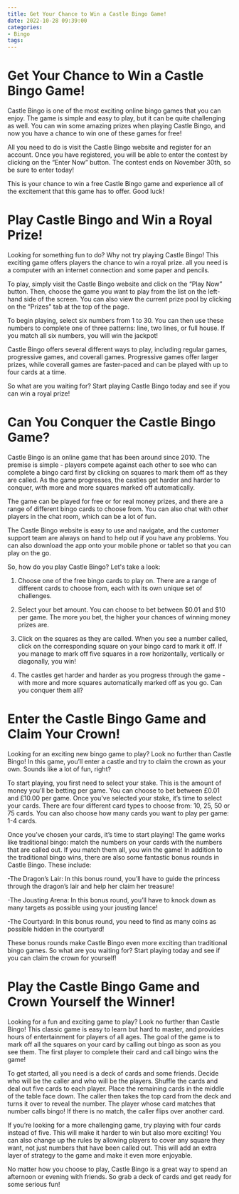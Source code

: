 ```yaml
---
title: Get Your Chance to Win a Castle Bingo Game!
date: 2022-10-28 09:39:00
categories:
- Bingo
tags:
---
```



#  Get Your Chance to Win a Castle Bingo Game!

Castle Bingo is one of the most exciting online bingo games that you can enjoy. The game is simple and easy to play, but it can be quite challenging as well. You can win some amazing prizes when playing Castle Bingo, and now you have a chance to win one of these games for free!

All you need to do is visit the Castle Bingo website and register for an account. Once you have registered, you will be able to enter the contest by clicking on the “Enter Now” button. The contest ends on November 30th, so be sure to enter today!

This is your chance to win a free Castle Bingo game and experience all of the excitement that this game has to offer. Good luck!

#  Play Castle Bingo and Win a Royal Prize!

Looking for something fun to do? Why not try playing Castle Bingo! This exciting game offers players the chance to win a royal prize. all you need is a computer with an internet connection and some paper and pencils.

To play, simply visit the Castle Bingo website and click on the “Play Now” button. Then, choose the game you want to play from the list on the left-hand side of the screen. You can also view the current prize pool by clicking on the “Prizes” tab at the top of the page.

To begin playing, select six numbers from 1 to 30. You can then use these numbers to complete one of three patterns: line, two lines, or full house. If you match all six numbers, you will win the jackpot!

Castle Bingo offers several different ways to play, including regular games, progressive games, and coverall games. Progressive games offer larger prizes, while coverall games are faster-paced and can be played with up to four cards at a time.

So what are you waiting for? Start playing Castle Bingo today and see if you can win a royal prize!

#  Can You Conquer the Castle Bingo Game?

Castle Bingo is an online game that has been around since 2010. The premise is simple - players compete against each other to see who can complete a bingo card first by clicking on squares to mark them off as they are called. As the game progresses, the castles get harder and harder to conquer, with more and more squares marked off automatically.

The game can be played for free or for real money prizes, and there are a range of different bingo cards to choose from. You can also chat with other players in the chat room, which can be a lot of fun.

The Castle Bingo website is easy to use and navigate, and the customer support team are always on hand to help out if you have any problems. You can also download the app onto your mobile phone or tablet so that you can play on the go.

So, how do you play Castle Bingo? Let's take a look:

1) Choose one of the free bingo cards to play on. There are a range of different cards to choose from, each with its own unique set of challenges.

2) Select your bet amount. You can choose to bet between $0.01 and $10 per game. The more you bet, the higher your chances of winning money prizes are.

3) Click on the squares as they are called. When you see a number called, click on the corresponding square on your bingo card to mark it off. If you manage to mark off five squares in a row horizontally, vertically or diagonally, you win!

4) The castles get harder and harder as you progress through the game - with more and more squares automatically marked off as you go. Can you conquer them all?

#  Enter the Castle Bingo Game and Claim Your Crown!

Looking for an exciting new bingo game to play? Look no further than Castle Bingo! In this game, you’ll enter a castle and try to claim the crown as your own. Sounds like a lot of fun, right?

To start playing, you first need to select your stake. This is the amount of money you’ll be betting per game. You can choose to bet between £0.01 and £10.00 per game. Once you’ve selected your stake, it’s time to select your cards. There are four different card types to choose from: 10, 25, 50 or 75 cards. You can also choose how many cards you want to play per game: 1-4 cards.

Once you’ve chosen your cards, it’s time to start playing! The game works like traditional bingo: match the numbers on your cards with the numbers that are called out. If you match them all, you win the game! In addition to the traditional bingo wins, there are also some fantastic bonus rounds in Castle Bingo. These include:

-The Dragon’s Lair: In this bonus round, you’ll have to guide the princess through the dragon’s lair and help her claim her treasure!

-The Jousting Arena: In this bonus round, you’ll have to knock down as many targets as possible using your jousting lance!

-The Courtyard: In this bonus round, you need to find as many coins as possible hidden in the courtyard!

These bonus rounds make Castle Bingo even more exciting than traditional bingo games. So what are you waiting for? Start playing today and see if you can claim the crown for yourself!

#  Play the Castle Bingo Game and Crown Yourself the Winner!

Looking for a fun and exciting game to play? Look no further than Castle Bingo! This classic game is easy to learn but hard to master, and provides hours of entertainment for players of all ages. The goal of the game is to mark off all the squares on your card by calling out bingo as soon as you see them. The first player to complete their card and call bingo wins the game!

To get started, all you need is a deck of cards and some friends. Decide who will be the caller and who will be the players. Shuffle the cards and deal out five cards to each player. Place the remaining cards in the middle of the table face down. The caller then takes the top card from the deck and turns it over to reveal the number. The player whose card matches that number calls bingo! If there is no match, the caller flips over another card.

If you’re looking for a more challenging game, try playing with four cards instead of five. This will make it harder to win but also more exciting! You can also change up the rules by allowing players to cover any square they want, not just numbers that have been called out. This will add an extra layer of strategy to the game and make it even more enjoyable.

No matter how you choose to play, Castle Bingo is a great way to spend an afternoon or evening with friends. So grab a deck of cards and get ready for some serious fun!